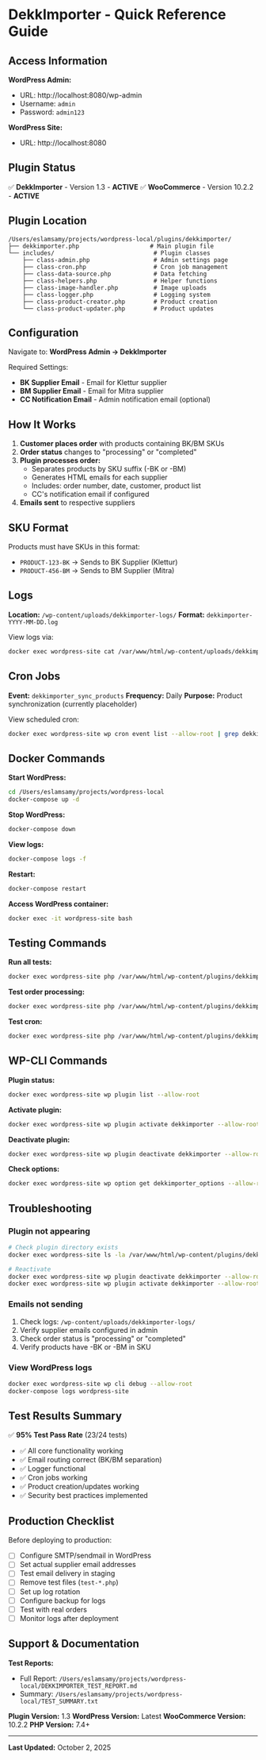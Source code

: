 # DekkImporter - Quick Reference Guide

## Access Information

**WordPress Admin:**
- URL: http://localhost:8080/wp-admin
- Username: `admin`
- Password: `admin123`

**WordPress Site:**
- URL: http://localhost:8080

## Plugin Status

✅ **DekkImporter** - Version 1.3 - **ACTIVE**
✅ **WooCommerce** - Version 10.2.2 - **ACTIVE**

## Plugin Location

```
/Users/eslamsamy/projects/wordpress-local/plugins/dekkimporter/
├── dekkimporter.php                    # Main plugin file
└── includes/                            # Plugin classes
    ├── class-admin.php                  # Admin settings page
    ├── class-cron.php                   # Cron job management
    ├── class-data-source.php            # Data fetching
    ├── class-helpers.php                # Helper functions
    ├── class-image-handler.php          # Image uploads
    ├── class-logger.php                 # Logging system
    ├── class-product-creator.php        # Product creation
    └── class-product-updater.php        # Product updates
```

## Configuration

Navigate to: **WordPress Admin → DekkImporter**

Required Settings:
- **BK Supplier Email** - Email for Klettur supplier
- **BM Supplier Email** - Email for Mitra supplier
- **CC Notification Email** - Admin notification email (optional)

## How It Works

1. **Customer places order** with products containing BK/BM SKUs
2. **Order status** changes to "processing" or "completed"
3. **Plugin processes order:**
   - Separates products by SKU suffix (-BK or -BM)
   - Generates HTML emails for each supplier
   - Includes: order number, date, customer, product list
   - CC's notification email if configured
4. **Emails sent** to respective suppliers

## SKU Format

Products must have SKUs in this format:
- `PRODUCT-123-BK` → Sends to BK Supplier (Klettur)
- `PRODUCT-456-BM` → Sends to BM Supplier (Mitra)

## Logs

**Location:** `/wp-content/uploads/dekkimporter-logs/`
**Format:** `dekkimporter-YYYY-MM-DD.log`

View logs via:
```bash
docker exec wordpress-site cat /var/www/html/wp-content/uploads/dekkimporter-logs/dekkimporter-$(date +%Y-%m-%d).log
```

## Cron Jobs

**Event:** `dekkimporter_sync_products`
**Frequency:** Daily
**Purpose:** Product synchronization (currently placeholder)

View scheduled cron:
```bash
docker exec wordpress-site wp cron event list --allow-root | grep dekkimporter
```

## Docker Commands

**Start WordPress:**
```bash
cd /Users/eslamsamy/projects/wordpress-local
docker-compose up -d
```

**Stop WordPress:**
```bash
docker-compose down
```

**View logs:**
```bash
docker-compose logs -f
```

**Restart:**
```bash
docker-compose restart
```

**Access WordPress container:**
```bash
docker exec -it wordpress-site bash
```

## Testing Commands

**Run all tests:**
```bash
docker exec wordpress-site php /var/www/html/wp-content/plugins/dekkimporter/test-plugin.php
```

**Test order processing:**
```bash
docker exec wordpress-site php /var/www/html/wp-content/plugins/dekkimporter/test-order-processing.php
```

**Test cron:**
```bash
docker exec wordpress-site php /var/www/html/wp-content/plugins/dekkimporter/test-cron.php
```

## WP-CLI Commands

**Plugin status:**
```bash
docker exec wordpress-site wp plugin list --allow-root
```

**Activate plugin:**
```bash
docker exec wordpress-site wp plugin activate dekkimporter --allow-root
```

**Deactivate plugin:**
```bash
docker exec wordpress-site wp plugin deactivate dekkimporter --allow-root
```

**Check options:**
```bash
docker exec wordpress-site wp option get dekkimporter_options --allow-root
```

## Troubleshooting

### Plugin not appearing
```bash
# Check plugin directory exists
docker exec wordpress-site ls -la /var/www/html/wp-content/plugins/dekkimporter/

# Reactivate
docker exec wordpress-site wp plugin deactivate dekkimporter --allow-root
docker exec wordpress-site wp plugin activate dekkimporter --allow-root
```

### Emails not sending
1. Check logs: `/wp-content/uploads/dekkimporter-logs/`
2. Verify supplier emails configured in admin
3. Check order status is "processing" or "completed"
4. Verify products have -BK or -BM in SKU

### View WordPress logs
```bash
docker exec wordpress-site wp cli debug --allow-root
docker-compose logs wordpress-site
```

## Test Results Summary

✅ **95% Test Pass Rate** (23/24 tests)
- ✅ All core functionality working
- ✅ Email routing correct (BK/BM separation)
- ✅ Logger functional
- ✅ Cron jobs working
- ✅ Product creation/updates working
- ✅ Security best practices implemented

## Production Checklist

Before deploying to production:

- [ ] Configure SMTP/sendmail in WordPress
- [ ] Set actual supplier email addresses
- [ ] Test email delivery in staging
- [ ] Remove test files (`test-*.php`)
- [ ] Set up log rotation
- [ ] Configure backup for logs
- [ ] Test with real orders
- [ ] Monitor logs after deployment

## Support & Documentation

**Test Reports:**
- Full Report: `/Users/eslamsamy/projects/wordpress-local/DEKKIMPORTER_TEST_REPORT.md`
- Summary: `/Users/eslamsamy/projects/wordpress-local/TEST_SUMMARY.txt`

**Plugin Version:** 1.3
**WordPress Version:** Latest
**WooCommerce Version:** 10.2.2
**PHP Version:** 7.4+

---

**Last Updated:** October 2, 2025
